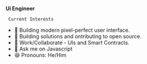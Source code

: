 

**Ui Engineer**
     
     Current Interests
- 🔭 Building modern pixel-perfect user interface. 
- 🌱 Building solutions and ontributing to open source.
- 👯 Work/Collaborate - UIs and Smart Contracts.
- 🤔 Ask me on Javascript
- 😄 Pronouns: He/Him

